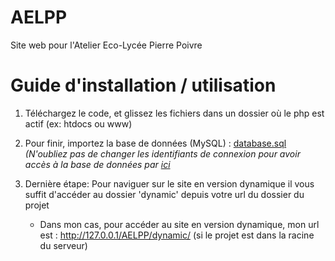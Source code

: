 # AELPP
Site web pour l'Atelier Eco-Lycée Pierre Poivre

# Guide d'installation / utilisation

1) Téléchargez le code, et glissez les fichiers dans un dossier où le php est actif (ex: htdocs ou www)
    
2) Pour finir, importez la base de données (MySQL) : 
[database.sql](https://github.com/quentinhoareau/AELPP/blob/master/private/database.sql.sql)
_(N'oubliez pas de changer les identifiants de connexion pour avoir accès à la base de données par [ici](https://github.com/quentinhoareau/AELPP/blob/master/dynamic/private/admin_login.ini)_

3) Dernière étape: Pour naviguer sur le site en version dynamique il vous suffit d'accéder au dossier 'dynamic' depuis votre url du dossier du projet
    - Dans mon cas, pour accéder au site en version dynamique, mon url est : http://127.0.0.1/AELPP/dynamic/ (si le projet est dans la racine du serveur)

